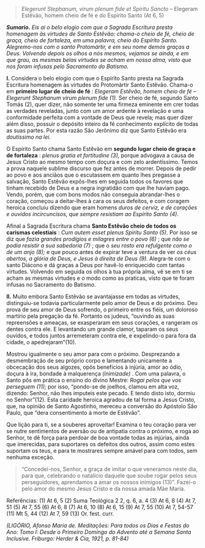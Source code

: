 > *Elegerunt Stephanum, virum plenum fide et Spiritu Sancto* – Elegeram Estêvão, homem cheio de fé e do Espírito Santo (At 6, 5)

***Sumario.** Eis ai o belo elogio com que a Sagrada Escritura presta homenagem às virtudes de Santo Estêvão: chama-o cheio de fé, cheio de graça, cheio de fortaleza, em uma palavra, cheio do Espírito Santo. Alegremo-nos com o santo Protomártir, e em seu nome demos graças a Deus. Volvendo depois os olhos a nós mesmos, vejamos se ainda, e em que grau, as mesmas belas virtudes se acham em nossa alma, visto que nos foram infusas pelo Sacramento do Batismo.*

**I.** Considera o belo elogio com que o Espírito Santo presta na Sagrada Escritura homenagem às virtudes do Protomártir Santo Estêvão. Chama-o em **primeiro lugar de cheio de fé** : *Elegeram Estêvão, homem cheio de fé – Elegerunt Stephanum virum plenum fide (1).* Ser cheio de fé, segundo Santo Tomás (2), quer dizer, não somente ter uma firmeza eminente em crer todas as verdades reveladas, junto com um amor ardente à revelação e uma conformidade perfeita com a vontade de Deus que revela; mas quer dizer além disso, possuir o depósito inteiro da fé conhecimento explícito de todas as suas partes. Por esta razão São Jerônimo diz que Santo Estêvão era *doutíssimo na lei.*

O Espírito Santo chama Santo Estêvão em **segundo lugar cheio de graça e de fortaleza** : *plenus gratia et fortitudine (3),* porque advogava a causa de Jesus Cristo ao mesmo tempo com doçura e com zelo ardentíssimo. Temos a prova naquele sublime discurso que fez antes de morrer. Depois de pedir ao povo e aos anciãos que o escutassem em quanto lhes pregasse a salvação, Santo Estêvão expôs-lhes em seguida todos os favores que tinham recebido de Deus e a negra ingratidão com que lhe haviam pago. Vendo, porém, que com bons modos não conseguia abrandar-lhes o coração, começou a deitar-lhes à cara os seus defeitos, e com coragem heroica concluiu dizendo que eram homens *duros de cerviz, e de corações e ouvidos incircuncisos, que sempre resistiam ao Espírito Santo (4).*

Afinal a Sagrada Escritura chama **Santo Estêvão cheio de todos os carismas celestiais** : *Cum autem esset plenus Spiritu Santo (5).* Por isso se diz que *fazia grandes prodígios e milagres entre o povo (6)* ; que *não se podia resistir a sua sabedoria (7)* ; que o *seu rosto era refulgente como o de um anjo (8);* e que pouco antes de expirar teve a ventura de ver *os céus abertos, a glória de Deus, e Jesus à direita de Deus (9).* Alegra-te com o santo Diácono e dá graças a Deus por havê-lo enriquecido com tantas virtudes. Volvendo em seguida os olhos à tua própria alma, vê se em ti se acham as mesmas virtudes e o modo como as praticas, visto que te foram infusas no Sacramento do Batismo.

**II.** Muito embora Santo Estêvão se avantajasse em todas as virtudes, distinguiu-se todavia particularmente pelo amor de Deus e do próximo. Deu prova de seu amor de Deus sofrendo, o primeiro entre os fiéis, um doloroso martírio pela pregação da fé. Portanto os judeus, “ouvindo as suas repreensões e ameaças, se exasperaram em seus corações, e rangeram os dentes contra ele. E levantando um grande clamor, taparam os seus ouvidos, e todos juntos arremeteram contra ele, e expelindo-o para fora da cidade, o apedrejaram”(10).

Mostrou igualmente o seu amor para com o próximo. Desprezando a desmembração de seu próprio corpo e lamentando unicamente a obcecação dos seus algozes, opôs benefícios à injúria, amor ao ódio, doçura à ira, bondade à malquerença *(inimizade)* . Com uma palavra, o Santo pôs em prática o ensino do divino Mestre: *Rogai pelos que vos perseguem (11);* por isso, “pondo-se de joelhos, clamou em alta voz, dizendo: Senhor, não lhes imputeis este pecado. E tendo disto isto, dormiu no Senhor”(12). Esta caridade heroica agradou de tal forma a Jesus Cristo, que, na opinião de Santo Agostinho, mereceu a conversão do Apóstolo São Paulo, que “dera consentimento à morte de Estêvão”.

Que lição para ti, se a souberes aproveitar! Examina o teu coração para ver se nutre sentimentos de aversão ou de antipatia contra o próximo, e roga ao Senhor, te dê força para perdoar de boa vontade todas as injúrias, ainda que imerecidas, para suportares os defeitos dos outros, assim como estes suportam os teus, e para te mostrares sempre amável para com todos, sem nenhuma exceção.

> “Concedei-nos, Senhor, a graça de imitar o que veneramos neste dia, para que, celebrando o natalício daquele que soube rogar pelos seus perseguidores, aprendamos a amar os nossos inimigos (13)”. Fazei-o pelo amor do mesmo Jesus Cristo e da nossa amada Mãe Maria.

Referências: (1) At 6, 5 (2) Suma Teológica 2 2, q. 6, a. 4 (3) At 6, 8 (4) At 7, 51 (5) At 7, 55 (6) At 6, 8 (7) At 6, 10 (8) At 6, 15 (9) At 7, 55 (10) At 7, 54-57 (11) Mt 5, 44 (12) At 7, 59 (13) Or. fest. curr.

*(LIGÓRIO, Afonso Maria de. Meditações: Para todos os Dias e Festas do Ano: Tomo I: Desde o Primeiro Domingo do Advento até a Semana Santa Inclusive. Friburgo: Herder & Cia, 1921, p. 81-84)*
